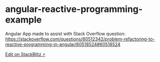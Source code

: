# angular-reactive-programming-example

Angular App made to assist with Stack Overflow question: https://stackoverflow.com/questions/60512342/problem-refactoring-to-reactive-programming-in-angular/60518524#60518524

[Edit on StackBlitz ⚡️](https://stackblitz.com/edit/angular-reactive-programming-example)
